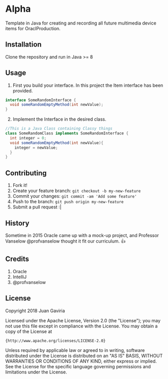 # Alpha
Template in Java for creating and recording all future multimedia device items for OraclProduction.
## Installation
Clone the repository and run in Java >= 8
## Usage
1. First you build your interface. In this project the Item interface has been provided.
  ```java
  interface SomeRandomInterface {
    void someRandomEmptyMethod(int newValue);
  }
  ```
2. Implement the Interface in the desired class.
```java
//This is a Java Class containing Classy things
class SomeRandomClass implements SomeRandomInterface {
  int integer = 0;
  void someRandomEmptyMethod(int newValue){
    integer = newValue;
  }
}
```
## Contributing
1. Fork it!
2. Create your feature branch: `git checkout -b my-new-feature`
3. Commit your changes: `git commit -am 'Add some feature'`
4. Push to the branch: `git push origin my-new-feature`
5. Submit a pull request :|
## History
Sometime in 2015 Oracle came up with a mock-up project, and Professor Vanselow @profvanselow thought
it fit our curriculum. :+1:
## Credits
1. Oracle
2. IntelliJ
3. @profvanselow
## License
Copyright 2018 Juan Gaviria

Licensed under the Apache License, Version 2.0 (the "License");
you may not use this file except in compliance with the License.
You may obtain a copy of the License at

    {http://www.apache.org/licenses/LICENSE-2.0}

Unless required by applicable law or agreed to in writing, software
distributed under the License is distributed on an "AS IS" BASIS,
WITHOUT WARRANTIES OR CONDITIONS OF ANY KIND, either express or implied.
See the License for the specific language governing permissions and
limitations under the License.
